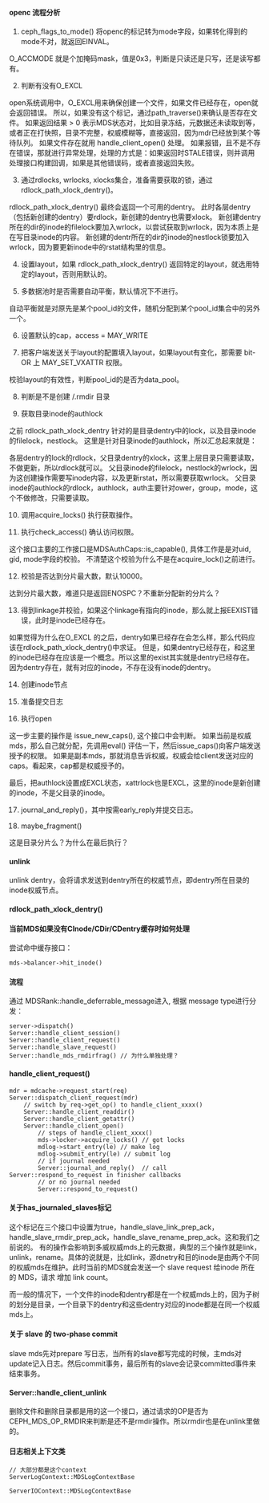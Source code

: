 #### openc 流程分析

1. ceph_flags_to_mode() 将openc的标记转为mode字段，如果转化得到的mode不对，就返回EINVAL。

O_ACCMODE 就是个加掩码mask，值是0x3，判断是只读还是只写，还是读写都有。

2. 判断有没有O_EXCL

open系统调用中，O_EXCL用来确保创建一个文件，如果文件已经存在，open就会返回错误。
所以，如果没有这个标记，通过path_traverse()来确认是否存在文件。
如果返回结果 > 0 表示MDS状态对，比如目录冻结，元数据还未读取到等，或者正在打快照，目录不完整，权威模糊等，直接返回，因为mdr已经放到某个等待队列。
如果文件存在就用 handle_client_open() 处理。
如果报错，且不是不存在错误，那就进行异常处理，处理的方式是：如果返回时STALE错误，则并调用处理接口构建回调，如果是其他错误码，或者直接返回失败。

3. 通过rdlocks, wrlocks, xlocks集合，准备需要获取的锁，通过rdlock_path_xlock_dentry()。

rdlock_path_xlock_dentry() 最终会返回一个可用的dentry。
此时各层dentry（包括新创建的dentry）要rdlock，新创建的dentry也需要xlock。
新创建dentry所在的dir的inode的filelock要加入wrlock，以尝试获取到wrlock，因为本质上是在写目录inode的内容。
新创建的dentr所在的dir的inode的nestlock锁要加入wrlock，因为要更新inode中的rstat结构里的信息。

4. 设置layout，如果 rdlock_path_xlock_dentry() 返回特定的layout，就选用特定的layout，否则用默认的。

5. 多数据池时是否需要自动平衡，默认情况下不进行。

自动平衡就是对原先是某个pool_id的文件，随机分配到某个pool_id集合中的另外一个。

6. 设置默认的cap，access = MAY_WRITE

7. 把客户端发送关于layout的配置填入layout，如果layout有变化，那需要 bit-OR 上 MAY_SET_VXATTR 权限。

校验layout的有效性，判断pool_id的是否为data_pool。

8. 判断是不是创建 /.rmdir 目录

9. 获取目录inode的authlock

之前 rdlock_path_xlock_dentry 针对的是目录dentry中的lock，以及目录inode的filelock，nestlock。
这里是针对目录inode的authlock，所以汇总起来就是：

各层dentry的lock的rdlock，父目录dentry的xlock，这里上层目录只需要读取，不做更新，所以rdlock就可以。
父目录inode的filelock，nestlock的wrlock，因为这创建操作需要写inode内容，以及更新rstat，所以需要获取wrlock。
父目录inode的authlock的rdlock，authlock，auth主要针对ower，group，mode，这个不做修改，只需要读取。

10. 调用acquire_locks() 执行获取操作。

11. 执行check_access() 确认访问权限。

这个接口主要的工作接口是MDSAuthCaps::is_capable(), 具体工作是是对uid, gid, mode字段的校验。
不清楚这个校验为什么不是在acquire_lock()之前进行。

12. 校验是否达到分片最大数，默认10000。

达到分片最大数，难道只是返回ENOSPC？不重新分配新的分片么？

13. 得到linkage并校验，如果这个linkage有指向的inode，那么就上报EEXIST错误，此时是inode已经存在。

如果觉得为什么在O_EXCL 的之后，dentry如果已经存在会怎么样，那么代码应该在rdlock_path_xlock_dentry()中求证。
但是，如果dentry已经存在，和这里的inode已经存在应该是一个概念。所以这里的exist其实就是dentry已经存在。
因为dentry存在，就有对应的inode，不存在没有inode的dentry。

14. 创建inode节点

15. 准备提交日志

16. 执行open

这一步主要的操作是 issue_new_caps(), 这个接口中会判断。
如果当前是权威mds，那么自己就分配，先调用eval() 评估一下，然后issue_caps()向客户端发送授予的权限。
如果是副本mds，那就消息告诉权威，权威会给client发送对应的caps。看起来，cap都是权威授予的。

最后，把authlock设置成EXCL状态，xattrlock也是EXCL，这里的inode是新创建的inode，不是父目录的inode。

17. journal_and_reply()，其中按需early_reply并提交日志。

18. maybe_fragment() 

这是目录分片么？为什么在最后执行？


#### unlink

unlink dentry，会将请求发送到dentry所在的权威节点，即dentry所在目录的inode权威节点。

#### rdlock_path_xlock_dentry()

#### 当前MDS如果没有CInode/CDir/CDentry缓存时如何处理

尝试命中缓存接口：
```
mds->balancer->hit_inode()
```

#### 流程

通过 MDSRank::handle_deferrable_message进入, 根据 message type进行分发：
                    
    server->dispatch()
    Server::handle_client_session()
    Server::handle_client_request()
    Server::handle_slave_request()
    Server::handle_mds_rmdirfrag() // 为什么单独处理？
    
####  handle_client_request()

    mdr = mdcache->request_start(req)
    Server::dispatch_client_request(mdr)
        // switch by req->get_op() to handle_client_xxxx()
        Server::handle_client_readdir()
        Server::handle_client_getattr()
        Server::handle_client_open()
            // steps of handle_client_xxxx() 
            mds->locker->acquire_locks() // got locks
            mdlog->start_entry(le) // make log
            mdlog->submit_entry(le) // submit log
            // if journal needed
            Server::journal_and_reply()  // call  Server::respond_to_request in finisher callbacks
            // or no journal needed
            Server::respond_to_request()

#### 关于has_journaled_slaves标记

这个标记在三个接口中设置为true，handle_slave_link_prep_ack，handle_slave_rmdir_prep_ack，handle_slave_rename_prep_ack。这和我们之前说的。
有的操作会影响到多威权威mds上的元数据，典型的三个操作就是link，unlink，rename。具体的说就是，比如link，源dnetry和目的inode是由两个不同的权威mds在维护。此时当前的MDS就会发送一个 slave request 给inode 所在的 MDS，请求 增加 link count。

而一般的情况下，一个文件的inode和dentry都是在一个权威mds上的，因为子树的划分是目录，一个目录下的dentry和这些dentry对应的inode都是在同一个权威mds上。

#### 关于 slave 的 two-phase commit

slave mds先对prepare 写日志，当所有的slave都写完成的时候，主mds对update记入日志。然后commit事务，最后所有的slave会记录committed事件来结束事务。

#### Server::handle_client_unlink

删除文件和删除目录都是用的这一个接口，通过请求的OP是否为CEPH_MDS_OP_RMDIR来判断是还不是rmdir操作。所以rmdir也是在unlink里做的。

#### 日志相关上下文类

    // 大部分都是这个context
    ServerLogContext::MDSLogContextBase
    
    ServerIOContext::MDSLogContextBase

